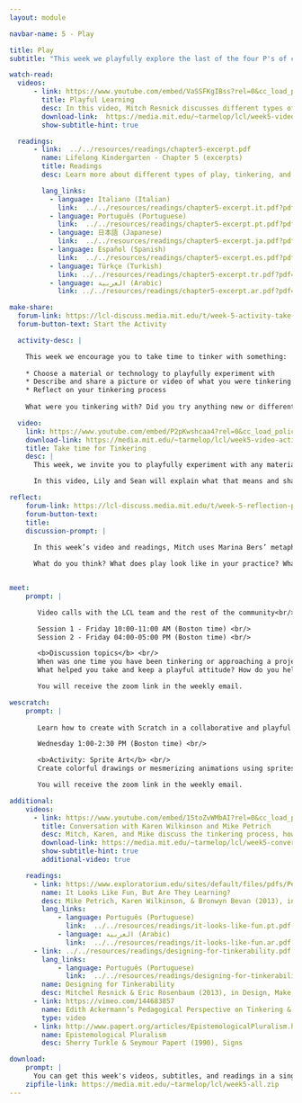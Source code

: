 ```yaml
---
layout: module

navbar-name: 5 - Play

title: Play
subtitle: "This week we playfully explore the last of the four P's of creative learning: Play. We discuss different types of play, provide you opportunities for tinkering, and share strategies to promote a playful approach to learning."

watch-read:
  videos:
      - link: https://www.youtube.com/embed/VaSSFKgIBss?rel=0&cc_load_policy=1
        title: Playful Learning
        desc: In this video, Mitch Resnick discusses different types of play and shares strategies to promote a playful approach to learning.
        download-link:  https://media.mit.edu/~tarmelop/lcl/week5-video-play.zip
        show-subtitle-hint: true

  readings:
      - link:  ../../resources/readings/chapter5-excerpt.pdf
        name: Lifelong Kindergarten - Chapter 5 (excerpts)
        title: Readings
        desc: Learn more about different types of play, tinkering, and supporting different styles of learning and playing.

        lang_links:
          - language: Italiano (Italian)
            link:  ../../resources/readings/chapter5-excerpt.it.pdf?pdf=ch5-it
          - language: Português (Portuguese)
            link:  ../../resources/readings/chapter5-excerpt.pt.pdf?pdf=ch5-pt
          - language: 日本語 (Japanese)
            link:  ../../resources/readings/chapter5-excerpt.ja.pdf?pdf=ch5-ja
          - language: Español (Spanish)
            link:  ../../resources/readings/chapter5-excerpt.es.pdf?pdf=ch5-es
          - language: Türkçe (Turkish)
            link: ../../resources/readings/chapter5-excerpt.tr.pdf?pdf=ch5-tr
          - language: العربية (Arabic)
            link: ../../resources/readings/chapter5-excerpt.ar.pdf?pdf=ch5-ar

make-share:
  forum-link: https://lcl-discuss.media.mit.edu/t/week-5-activity-take-time-for-tinkering/3414
  forum-button-text: Start the Activity

  activity-desc: |

    This week we encourage you to take time to tinker with something:
 
    * Choose a material or technology to playfully experiment with
    * Describe and share a picture or video of what you were tinkering with
    * Reflect on your tinkering process
 
    What were you tinkering with? Did you try anything new or different? What did you notice? What might you want to try next?

  video:
    link: https://www.youtube.com/embed/P2pKwshcaa4?rel=0&cc_load_policy=1
    download-link: https://media.mit.edu/~tarmelop/lcl/week5-video-activity.zip
    title: Take time for Tinkering
    desc: |
      This week, we invite you to playfully experiment with any material or technology you want to try.

      In this video, Lily and Sean will explain what that means and share some examples.

reflect:
    forum-link: https://lcl-discuss.media.mit.edu/t/week-5-reflection-playpens-and-playgrounds/3415
    forum-button-text:
    title:
    discussion-prompt: |
      
      In this week’s video and readings, Mitch uses Marina Bers’ metaphors of “playpen” and “playground” to illustrate that “not all types of play are created equal”.

      What do you think? What does play look like in your practice? What are some of the design choices or facilitation strategies that you already use, or you plan to use, to promote a playground-style play?


meet:
    prompt: |

       Video calls with the LCL team and the rest of the community<br/>

       Session 1 - Friday 10:00-11:00 AM (Boston time) <br/>
       Session 2 - Friday 04:00-05:00 PM (Boston time) <br/>

       <b>Discussion topics</b> <br/>
       When was one time you have been tinkering or approaching a project with a playful attitude? <br/>
       What helped you take and keep a playful attitude? How do you help others learn through playing? <br/>

       You will receive the zoom link in the weekly email.

wescratch:
    prompt: |
       
       Learn how to create with Scratch in a collaborative and playful environment<br/>

       Wednesday 1:00-2:30 PM (Boston time) <br/>

       <b>Activity: Sprite Art</b> <br/>
       Create colorful drawings or mesmerizing animations using sprites. <br/>

       You will receive the zoom link in the weekly email.

additional:
    videos:
      - link: https://www.youtube.com/embed/15toZvWMbAI?rel=0&cc_load_policy=1
        title: Conversation with Karen Wilkinson and Mike Petrich
        desc: Mitch, Karen, and Mike discuss the tinkering process, how people learn through tinkering, and share strategies for facilitating playful learning experiences.
        download-link: https://media.mit.edu/~tarmelop/lcl/week5-conversation-karen-mike.zip
        show-subtitle-hint: true
        additional-video: true

    readings:
      - link: https://www.exploratorium.edu/sites/default/files/pdfs/PetrichWilkinsonBevan-2013-ItLooksLikeFun.pdf
        name: It Looks Like Fun, But Are They Learning?
        desc: Mike Petrich, Karen Wilkinson, & Bronwyn Bevan (2013), in Design, Make, Play
        lang_links:
            - language: Português (Portuguese)
              link:  ../../resources/readings/it-looks-like-fun.pt.pdf
            - language: العربية (Arabic)
              link:  ../../resources/readings/it-looks-like-fun.ar.pdf
      - link: ../../resources/readings/designing-for-tinkerability.pdf
        lang_links:
            - language: Português (Portuguese)
              link:  ../../resources/readings/designing-for-tinkerability.pt.pdf
        name: Designing for Tinkerability
        desc: Mitchel Resnick & Eric Rosenbaum (2013), in Design, Make, Play
      - link: https://vimeo.com/144683857
        name: Edith Ackermann’s Pedagogical Perspective on Tinkering & Making
        type: video
      - link: http://www.papert.org/articles/EpistemologicalPluralism.html
        name: Epistemological Pluralism
        desc: Sherry Turkle & Seymour Papert (1990), Signs

download:
    prompt: |
      You can get this week's videos, subtitles, and readings in a single zip file for offline use.
    zipfile-link: https://media.mit.edu/~tarmelop/lcl/week5-all.zip
---
```


